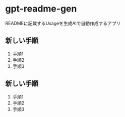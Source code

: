 # gpt-readme-gen
 READMEに記載するUsageを生成AIで自動作成するアプリ

## 新しい手順
1. 手順1
2. 手順2
3. 手順3
        
## 新しい手順
1. 手順1
2. 手順2
3. 手順3
        